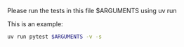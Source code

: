 Please run the tests in this file $ARGUMENTS using uv run

This is an example: 

```bash
uv run pytest $ARGUMENTS -v -s
```
